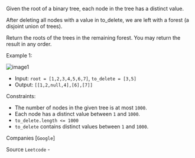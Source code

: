 Given the root of a binary tree, each node in the tree has a distinct value.

After deleting all nodes with a value in to_delete, we are left with a forest (a disjoint union of trees).

Return the roots of the trees in the remaining forest.  You may return the result in any order.

Example 1:

![image1](https://assets.leetcode.com/uploads/2019/07/01/screen-shot-2019-07-01-at-53836-pm.png)

- Input: `root = [1,2,3,4,5,6,7]`, `to_delete = [3,5]`
- Output: `[[1,2,null,4],[6],[7]]`
 
Constraints:

- The number of nodes in the given tree is at most `1000`.
- Each node has a distinct value between `1` and `1000`.
- `to_delete.length <= 1000`
- `to_delete` contains distinct values between `1` and `1000`.

Companies [`Google`]

Source `Leetcode` - 